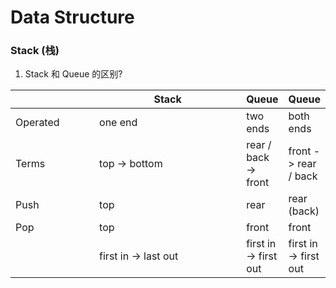 # Data Structure

### Stack (栈)

1. Stack 和 Queue 的区别?

<table><thead><tr><th width="128.66666666666666"></th><th width="256">Stack</th><th>Queue</th><th data-hidden>Queue</th></tr></thead><tbody><tr><td>Operated</td><td>one end</td><td>two ends</td><td>both ends</td></tr><tr><td>Terms</td><td>top -> bottom</td><td>rear / back -> front</td><td>front -> rear / back</td></tr><tr><td>Push</td><td>top</td><td>rear</td><td>rear (back)</td></tr><tr><td>Pop</td><td>top</td><td>front</td><td>front</td></tr><tr><td></td><td>first in -> last out</td><td>first in -> first out</td><td>first in -> first out</td></tr></tbody></table>
